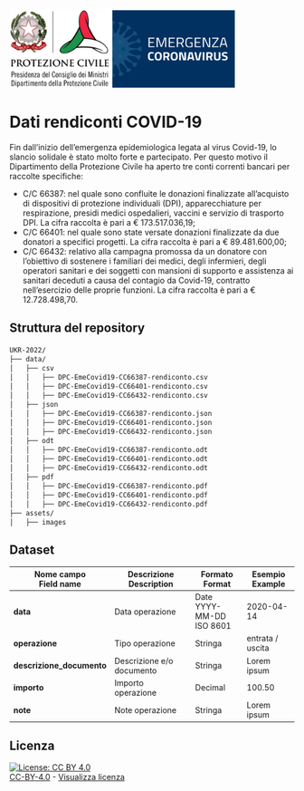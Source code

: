 <img src="assets/images/dpc-logo-covid19.png" alt="DPC COVID-19 Rendiconti donazioni" data-canonical-src="assets/images/dpc-logo-covid19.png" width="400" />

# Dati rendiconti COVID-19

Fin dall’inizio dell’emergenza epidemiologica legata al virus Covid-19, lo slancio solidale è stato molto forte e partecipato. Per questo motivo il Dipartimento della Protezione Civile ha aperto tre conti correnti bancari per raccolte specifiche:<br>
- C/C 66387: nel quale sono confluite le donazioni finalizzate all’acquisto di dispositivi di protezione individuali (DPI), apparecchiature per respirazione, presidi medici ospedalieri, vaccini e servizio di trasporto DPI. La cifra raccolta è pari a € 173.517.036,19;
- C/C 66401: nel quale sono state versate donazioni finalizzate da due donatori a specifici progetti. La cifra raccolta è pari a € 89.481.600,00;
- C/C 66432: relativo alla campagna promossa da un donatore con l’obiettivo di sostenere i familiari dei medici, degli infermieri, degli operatori sanitari e dei soggetti con mansioni di supporto e assistenza ai sanitari deceduti a causa del contagio da Covid-19, contratto nell’esercizio delle proprie funzioni. La cifra raccolta è pari a € 12.728.498,70.

## Struttura del repository
```
UKR-2022/
├── data/
│   ├── csv
│   │   ├── DPC-EmeCovid19-CC66387-rendiconto.csv
│   │   ├── DPC-EmeCovid19-CC66401-rendiconto.csv
│   │   ├── DPC-EmeCovid19-CC66432-rendiconto.csv
│   ├── json
│   │   ├── DPC-EmeCovid19-CC66387-rendiconto.json
│   │   ├── DPC-EmeCovid19-CC66401-rendiconto.json
│   │   ├── DPC-EmeCovid19-CC66432-rendiconto.json
│   ├── odt
│   │   ├── DPC-EmeCovid19-CC66387-rendiconto.odt
│   │   ├── DPC-EmeCovid19-CC66401-rendiconto.odt
│   │   ├── DPC-EmeCovid19-CC66432-rendiconto.odt
│   ├── pdf
│   │   ├── DPC-EmeCovid19-CC66387-rendiconto.pdf
│   │   ├── DPC-EmeCovid19-CC66401-rendiconto.pdf
│   │   ├── DPC-EmeCovid19-CC66432-rendiconto.pdf
├── assets/
│   ├── images
```

## Dataset

|Nome campo<br>Field name|Descrizione<br>Description|Formato<br>Format|Esempio<br>Example|
|-|-|-|-|
|**data**|Data operazione|Date<br>YYYY-MM-DD<br>ISO 8601|2020-04-14|
|**operazione**|Tipo operazione|Stringa|entrata / uscita|
|**descrizione_documento**|Descrizione e/o documento|Stringa|Lorem ipsum|
|**importo**|Importo operazione|Decimal|100.50|
|**note**|Note operazione|Stringa|Lorem ipsum|

## Licenza

[![License: CC BY 4.0](https://img.shields.io/badge/License-CC_BY_4.0-lightgrey.svg)](https://creativecommons.org/licenses/by/4.0/)<br>
[CC-BY-4.0](https://creativecommons.org/licenses/by/4.0/deed.it) - [Visualizza licenza](https://github.com/pcm-dpc/COVID-19-Rendiconti/blob/master/LICENSE)
